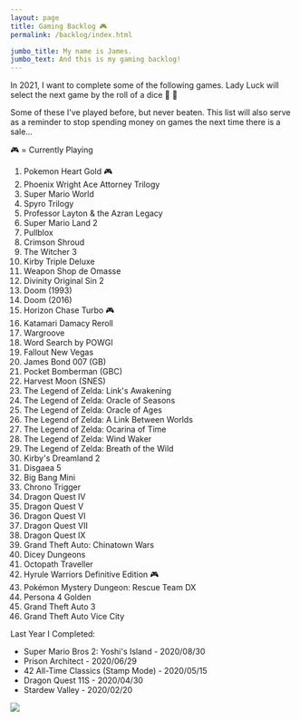 ```yaml
---
layout: page
title: Gaming Backlog 🎮
permalink: /backlog/index.html

jumbo_title: My name is James.
jumbo_text: And this is my gaming backlog!
---
```


In 2021, I want to complete some of the following games. Lady Luck will select the next game by the roll of a dice 🎲 🎲

Some of these I've played before, but never beaten. This list will also serve as a reminder to stop spending money on games the next time there is a sale...

🎮 = Currently Playing

1. Pokemon Heart Gold 🎮
2. Phoenix Wright Ace Attorney Trilogy
1. Super Mario World
1. Spyro Trilogy
1. Professor Layton & the Azran Legacy
1. Super Mario Land 2
1. Pullblox
1. Crimson Shroud
1. The Witcher 3
1. Kirby Triple Deluxe
1. Weapon Shop de Omasse
1. Divinity Original Sin 2
1. Doom (1993)
1. Doom (2016)
1. Horizon Chase Turbo 🎮
1. Katamari Damacy Reroll
1. Wargroove
1. Word Search by POWGI
1. Fallout New Vegas
1. James Bond 007 (GB)
1. Pocket Bomberman (GBC)
1. Harvest Moon (SNES)
1. The Legend of Zelda: Link's Awakening
1. The Legend of Zelda: Oracle of Seasons
1. The Legend of Zelda: Oracle of Ages
1. The Legend of Zelda: A Link Between Worlds
1. The Legend of Zelda: Ocarina of Time
1. The Legend of Zelda: Wind Waker
1. The Legend of Zelda: Breath of the Wild
1. Kirby's Dreamland 2
1. Disgaea 5
1. Big Bang Mini
1. Chrono Trigger
1. Dragon Quest IV
1. Dragon Quest V
1. Dragon Quest VI
1. Dragon Quest VII
1. Dragon Quest IX
1. Grand Theft Auto: Chinatown Wars
1. Dicey Dungeons
1. Octopath Traveller
1. Hyrule Warriors Definitive Edition 🎮
1. Pokémon Mystery Dungeon: Rescue Team DX
1. Persona 4 Golden
1. Grand Theft Auto 3
1. Grand Theft Auto Vice City

Last Year I Completed:

- Super Mario Bros 2: Yoshi's Island - 2020/08/30
- Prison Architect - 2020/06/29
- 42 All-Time Classics (Stamp Mode) - 2020/05/15
- Dragon Quest 11S - 2020/04/30
- Stardew Valley - 2020/02/20

<a href="https://www.exophase.com/user/geekyjames/"><img src="https://card.exophase.com/2/0/46999.png?1609607379"></a>
